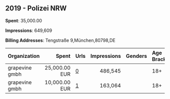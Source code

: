 ## 2019 - Polizei NRW 
**Spent**: 35,000.00

**Impressions**: 649,609

**Billing Addresses**: Tengstraße 9,München,80798,DE

|Organization|Spent|Urls|Impressions|Genders|Age Brackets|Country Codes|
|:---|---:|:---|---:|:---|:---|:---|
|grapevine gmbh|25,000.00 EUR|[0](https://www.snap.com/political-ads/asset/cf4110ed66642dee9e810b2c3ee566758a3203523731c96bd3b3431f698a2b65?mediaType=mp4)|486,545||18+|germany|
|grapevine gmbh|10,000.00 EUR|[1](https://www.snap.com/political-ads/asset/cf4110ed66642dee9e810b2c3ee566758a3203523731c96bd3b3431f698a2b65?mediaType=mp4)|163,064||18+|germany|
